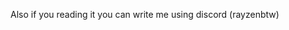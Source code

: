 
<!---
Rayzenbtw/Rayzenbtw is a ✨ special ✨ repository because its `README.md` (this file) appears on your GitHub profile.
You can click the Preview link to take a look at your changes.
--->
Also if you reading it you can write me using discord (rayzenbtw)

